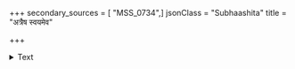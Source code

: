 +++
secondary_sources = [ "MSS_0734",]
jsonClass = "Subhaashita"
title = "अत्रैष स्वयमेव"

+++

<details><summary>Text</summary>

अत्रैष स्वयमेव चित्रफलके कम्पस्खलल्लेखया संतापार्तिविनोदनाय कथमप्यालिख्य सख्या भवान्।  
बाष्पव्याकुलमीक्षितः सरभसं चूताङ्कुरैरर्चितो मूर्ध्ना च प्रणतः सखीषु मदनव्याजेन चापह्नुतः॥
</details>
